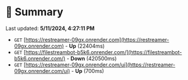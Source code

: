 # 📖 Summary
Last updated: **5/11/2024, 4:27:11 PM**

- `GET` [https://restreamer-09gx.onrender.com](https://restreamer-09gx.onrender.com) - **Up** (22404ms)
- `GET` [https://filestreambot-b5k6.onrender.com/](https://filestreambot-b5k6.onrender.com/) - **Down** (420500ms)
- `GET` [https://restreamer-09gx.onrender.com/ui](https://restreamer-09gx.onrender.com/ui) - **Up** (700ms)
